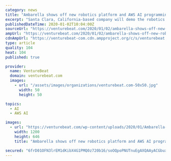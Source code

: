 ```yaml
---
category: news
title: "Ambarella shows off new robotics platform and AWS AI programming deal"
excerpt: "Santa Clara, California-based company will demo the robotics platform and the Amazon SageMaker Neo technology for training machine-learning models at CES 2020, the big tech trade show in Las Vegas ..."
publishedDateTime: 2020-01-02T10:04:00Z
sourceUrl: "https://venturebeat.com/2020/01/02/ambarella-shows-off-new-robotics-platform-and-aws-ai-programming-deal/"
ampUrl: "https://venturebeat.com/2020/01/02/ambarella-shows-off-new-robotics-platform-and-aws-ai-programming-deal/amp/"
cdnAmpUrl: "https://venturebeat-com.cdn.ampproject.org/c/s/venturebeat.com/2020/01/02/ambarella-shows-off-new-robotics-platform-and-aws-ai-programming-deal/amp/"
type: article
quality: 104
heat: 104
published: true

provider:
  name: VentureBeat
  domain: venturebeat.com
  images:
    - url: "/assets/images/organizations/venturebeat.com-50x50.jpg"
      width: 50
      height: 50

topics:
  - AI
  - AWS AI

images:
  - url: "https://venturebeat.com/wp-content/uploads/2020/01/Ambarella-and-AWS-CES-2020.jpg?fit=1200%2C646&strip=all"
    width: 1200
    height: 646
    title: "Ambarella shows off new robotics platform and AWS AI programming deal"

secured: "6frD01OFN3lrEM1dKibX4G1PMQ0z720b16/soOQpoPNUTnuEgAXQAAyACGbuxE4UwtRQvwf0wLcmHs1qboObnGgqkrnlbJDumYcBhcRhtU0stIku+RdjzzE4ug9SkKuVan7FZP7m3aYiCSkM57YKxq5CQjxTM7Oft6sKPMTHHg/VOij8jKLeNFv+j48MC1hEkl872PxBjXNdOSyGHEjWB7IeV6L32t8HEbssepxSc/EVTMm2dDFrJL6ugPMIZaYt97rU427A1++W+sWzidN6mBvRBtPdPP3OSVVO+o/HBDDR0whkR6Oq8nZzOiU/Ia19;KnxXoTXxnFtCtXUf+l2h0A=="
---
```


